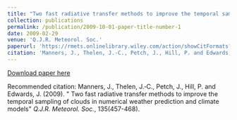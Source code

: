 ```yaml
---
title: "Two fast radiative transfer methods to improve the temporal sampling of clouds in numerical weather prediction and climate models"
collection: publications
permalink: /publication/2009-10-01-paper-title-number-1
date: 2009-02-29
venue: 'Q.J.R. Meteorol. Soc.'
paperurl: 'https://rmets.onlinelibrary.wiley.com/action/showCitFormats?doi=10.1002%2Fqj.385'
citation: 'Manners, J., Thelen, J.‐C., Petch, J., Hill, P. and Edwards, J. (2009). &quot;Two fast radiative transfer methods to improve the temporal sampling of clouds in numerical weather prediction and climate models.&quot; <i>Q.J.R. Meteorol. Soc.</i>. 135(457-468).'
---
```

[Download paper here](http://academicpages.github.io/files/paper1.pdf)

Recommended citation: Manners, J., Thelen, J.‐C., Petch, J., Hill, P. and Edwards, J. (2009). " Two fast radiative transfer methods to improve the temporal sampling of clouds in numerical weather prediction and climate models" <i>Q.J.R. Meteorol. Soc.</i>, 135(457-468).
